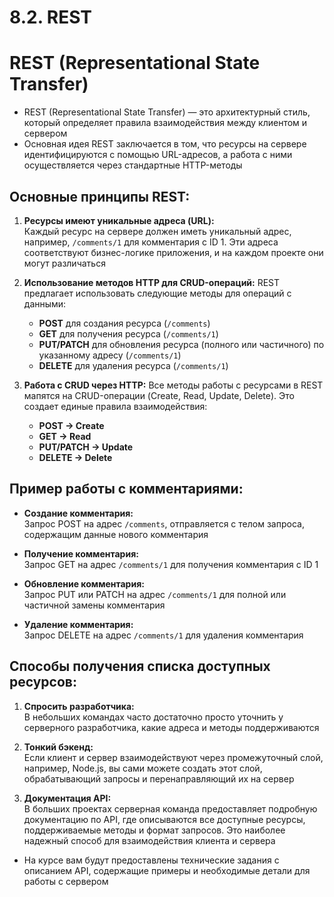 # 8.2. REST

# REST (Representational State Transfer)

- REST (Representational State Transfer) — это архитектурный стиль, который определяет правила взаимодействия между клиентом и сервером
- Основная идея REST заключается в том, что ресурсы на сервере идентифицируются с помощью URL-адресов, а работа с ними осуществляется через стандартные HTTP-методы

## Основные принципы REST:

1. **Ресурсы имеют уникальные адреса (URL):**  
   Каждый ресурс на сервере должен иметь уникальный адрес, например, `/comments/1` для комментария с ID 1. Эти адреса соответствуют бизнес-логике приложения, и на каждом проекте они могут различаться

2. **Использование методов HTTP для CRUD-операций:**
   REST предлагает использовать следующие методы для операций с данными:

   - **POST** для создания ресурса (`/comments`)
   - **GET** для получения ресурса (`/comments/1`)
   - **PUT/PATCH** для обновления ресурса (полного или частичного) по указанному адресу (`/comments/1`)
   - **DELETE** для удаления ресурса (`/comments/1`)

3. **Работа с CRUD через HTTP:**
   Все методы работы с ресурсами в REST мапятся на CRUD-операции (Create, Read, Update, Delete). Это создает единые правила взаимодействия:
   - **POST → Create**
   - **GET → Read**
   - **PUT/PATCH → Update**
   - **DELETE → Delete**

## Пример работы с комментариями:

- **Создание комментария:**  
  Запрос POST на адрес `/comments`, отправляется с телом запроса, содержащим данные нового комментария
- **Получение комментария:**  
  Запрос GET на адрес `/comments/1` для получения комментария с ID 1
- **Обновление комментария:**  
  Запрос PUT или PATCH на адрес `/comments/1` для полной или частичной замены комментария

- **Удаление комментария:**  
  Запрос DELETE на адрес `/comments/1` для удаления комментария

## Способы получения списка доступных ресурсов:

1. **Спросить разработчика:**  
   В небольших командах часто достаточно просто уточнить у серверного разработчика, какие адреса и методы поддерживаются

2. **Тонкий бэкенд:**  
   Если клиент и сервер взаимодействуют через промежуточный слой, например, Node.js, вы сами можете создать этот слой, обрабатывающий запросы и перенаправляющий их на сервер

3. **Документация API:**  
   В больших проектах серверная команда предоставляет подробную документацию по API, где описываются все доступные ресурсы, поддерживаемые методы и формат запросов. Это наиболее надежный способ для взаимодействия клиента и сервера

- На курсе вам будут предоставлены технические задания с описанием API, содержащие примеры и необходимые детали для работы с сервером
